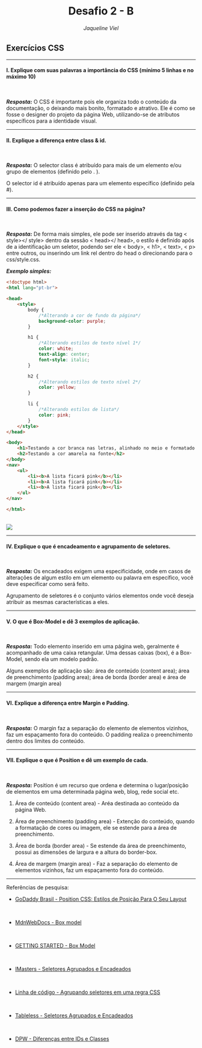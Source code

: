 <h1 align="center">Desafio 2 - B</h1>
<h6 align="center">Jaqueline Viel</h6>

## Exercícios CSS

---
#### **I.** Explique com suas palavras a importância do CSS (mínimo 5 linhas e no máximo 10)
<br>

***Resposta:*** O CSS é importante pois ele organiza todo o conteúdo da documentação, o deixando mais bonito, formatado e atrativo. Ele é como se fosse o designer do projeto da página Web, utilizando-se de atributos específicos para a identidade visual.

---
#### **II.** Explique a diferença entre class & id.
<br>

***Resposta:*** O selector class é atribuído para mais de um elemento e/ou grupo de elementos (definido pelo . ).

O selector id é atribuído apenas para um elemento específico (definido pela #).


---
#### **III.** Como podemos fazer a inserção do CSS na página?
<br>

***Resposta:*** De forma mais simples, ele pode ser inserido através da tag < style></ style> dentro da sessão < head></ head>, o estilo é definido após de a identificação um seletor, podendo ser ele < body>, < h1>, < text>, < p> entre outros, ou inserindo um link rel dentro do head o direcionando para o css/style.css.

***Exemplo simples:***

```html
<!doctype html>
<html lang="pt-br">

<head>
    <style>
        body {
            /*Alterando a cor de fundo da página*/
            background-color: purple;
        }

        h1 {
            /*Alterando estilos de texto nível 1*/
            color: white;
            text-align: center;
            font-style: italic;
        }

        h2 {
            /*Alterando estilos de texto nível 2*/
            color: yellow;
        }

        li {
            /*Alterando estilos de lista*/
            color: pink;
        }
    </style>
</head>

<body>
    <h1>Testando a cor branca nas letras, alinhado no meio e formatado em itálico</h1>
    <h2>Testando a cor amarela na fonte</h2>
</body>
<nav>
    <ul>
        <li><b>A lista ficará pink</b></li>
        <li><b>A lista ficará pink</b></li>
        <li><b>A lista ficará pink</b></li>
    </ul>
</nav>

</html>
```
<br>
<img src="https://ik.imagekit.io/zo6fhpfjl5f/imagens_corretas/ex.c_yqZKZjU0HU2vn.png?ik-sdk-version=javascript-1.4.3&updatedAt=1647126223056">

---
#### **IV.** Explique o que é encadeamento e agrupamento de seletores.
<br>

***Resposta:*** Os encadeados exigem uma especificidade, onde em casos de alterações de algum estilo em um elemento ou palavra em específico, você deve especificar como será feito.

Agrupamento de seletores é o conjunto vários elementos onde você deseja atribuir as mesmas características a eles.


---
#### **V.** O que é Box-Model e dê 3 exemplos de aplicação.
<br>

***Resposta:*** Todo elemento inserido em uma página web, geralmente é acompanhado de uma caixa retangular.
Uma dessas caixas (box), é a Box-Model, sendo ela um modelo padrão.

Alguns exemplos de aplicação são:  área de conteúdo (content area); área de preenchimento (padding area); área de borda (border area) e área de margem (margin area) 


---
#### **VI.** Explique a diferença entre Margin e Padding.
<br>

***Resposta:*** O margin faz a separação do elemento de elementos vizinhos, faz um espaçamento fora do conteúdo.
O padding realiza o preenchimento dentro dos limites do conteúdo.

---
#### **VII.** Explique o que é Position e dê um exemplo de cada.
<br>

***Resposta:*** Position é um recurso que ordena e determina o lugar/posição de elementos em uma determinada página web, blog, rede social etc.

1.  Área de conteúdo (content area) - Aréa destinada ao conteúdo da página Web.

2. Área de preenchimento (padding area) - Extenção do conteúdo, quando a formatação de cores ou imagem, ele se estende para a área de preenchimento.

3.  Área de borda (border area) - Se estende da área de preenchimento, possui as dimensões de largura e a altura do border-box.

4. Área de margem (margin area) - Faz a separação do elemento de elementos vizinhos, faz um espaçamento fora do conteúdo.
---
Referências de pesquisa:
<br>

- [GoDaddy Brasil - Position CSS: Estilos de Posição Para O Seu Layout](https://br.godaddy.com/blog/position-css-estilos-de-posicao-para-seu-layout/#:~:text=A%20position%20CSS%20%C3%A9%20um,devido%20a%20esse%20%E2%80%9Ccomando%E2%80%9D.)
<br>

- [MdnWebDocs - Box model](https://developer.mozilla.org/pt-BR/docs/Web/CSS/CSS_Box_Model/Introduction_to_the_CSS_box_model)
<br>

- [GETTING STARTED - Box Model](https://tableless.github.io/iniciantes/manual/css/box-model.html)
<br>

- [IMasters - Seletores Agrupados e Encadeados](https://imasters.com.br/css/seletores-agrupados-e-encadeados)
<br>

- [Linha de código - Agrupando seletores em uma regra CSS](http://www.linhadecodigo.com.br/artigo/276/agrupando-seletores-em-uma-regra-css.aspx)
<br>

- [Tableless - Seletores Agrupados e Encadeados](https://tableless.com.br/seletores-agrupados-e-encadeados/)
<br>

- [DPW - Diferenças entre IDs e Classes](https://desenvolvimentoparaweb.com/css/diferencas-entre-ids-e-classes/)